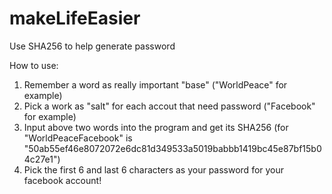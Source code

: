# makeLifeEasier
Use SHA256 to help generate password

How to use:
1. Remember a word as really important "base" ("WorldPeace" for example)
2. Pick a work as "salt" for each accout that need password ("Facebook" for example)
3. Input above two words into the program and get its SHA256 (for "WorldPeaceFacebook" is "50ab55ef46e8072072e6dc81d349533a5019babbb1419bc45e87bf15b04c27e1")
4. Pick the first 6 and last 6 characters as your password for your facebook account!

